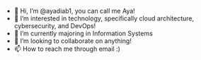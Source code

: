 - 👋 Hi, I’m @ayadiab1, you can call me Aya!
- 👀 I’m interested in technology, specifically cloud architecture, cybersecurity, and DevOps!
- 🌱 I’m currently majoring in Information Systems
- 💞️ I’m looking to collaborate on anything!
- 📫 How to reach me through email :)

<!---
ayadiab1/ayadiab1 is a ✨ special ✨ repository because its `README.md` (this file) appears on your GitHub profile.
You can click the Preview link to take a look at your changes.
--->
